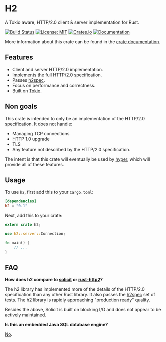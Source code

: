 # H2

A Tokio aware, HTTP/2.0 client & server implementation for Rust.

[![Build Status](https://travis-ci.org/hyperium/h2.svg?branch=master)](https://travis-ci.org/hyperium/h2)
[![License: MIT](https://img.shields.io/badge/License-MIT-blue.svg)](https://opensource.org/licenses/MIT)
[![Crates.io](https://img.shields.io/crates/v/h2.svg)](https://crates.io/crates/h2)
[![Documentation](https://docs.rs/h2/badge.svg)][dox]

More information about this crate can be found in the [crate documentation][dox].

[dox]: https://docs.rs/h2

## Features

* Client and server HTTP/2.0 implementation.
* Implements the full HTTP/2.0 specification.
* Passes [h2spec](https://github.com/summerwind/h2spec).
* Focus on performance and correctness.
* Built on [Tokio](https://tokio.rs).

## Non goals

This crate is intended to only be an implementation of the HTTP/2.0
specification. It does not handle:

* Managing TCP connections
* HTTP 1.0 upgrade
* TLS
* Any feature not described by the HTTP/2.0 specification.

The intent is that this crate will eventually be used by
[hyper](https://github.com/hyperium/hyper), which will provide all of these features.

## Usage

To use `h2`, first add this to your `Cargo.toml`:

```toml
[dependencies]
h2 = "0.1"
```

Next, add this to your crate:

```rust
extern crate h2;

use h2::server::Connection;

fn main() {
    // ...
}
```

## FAQ

**How does h2 compare to [solicit] or [rust-http2]?**

The h2 library has implemented more of the details of the HTTP/2.0 specification
than any other Rust library. It also passes the [h2spec] set of tests. The h2
library is rapidly approaching "production ready" quality.

Besides the above, Solicit is built on blocking I/O and does not appear to be
actively maintained.

**Is this an embedded Java SQL database engine?**

[No](https://www.h2database.com).

[solicit]: https://github.com/mlalic/solicit
[rust-http2]: https://github.com/stepancheg/rust-http2
[h2spec]: https://github.com/summerwind/h2spec
